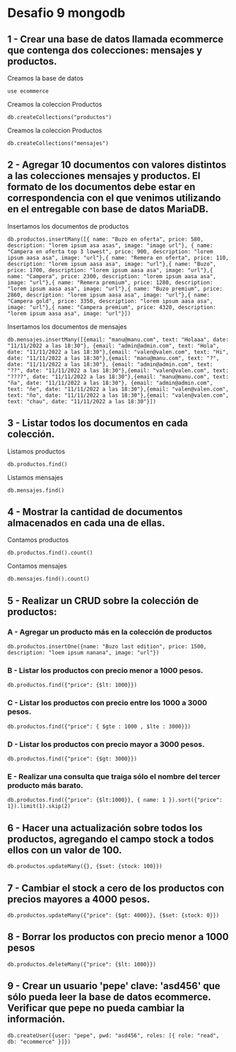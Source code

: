 # Desafio 9 mongodb

## 1 - Crear una base de datos llamada ecommerce que contenga dos colecciones: mensajes y productos.

Creamos la base de datos

`use ecommerce`

Creamos la coleccion Productos

`db.createCollections("productos")`

Creamos la coleccion Productos

`db.createCollections("mensajes")`

## 2 - Agregar 10 documentos con valores distintos a las colecciones mensajes y productos. El formato de los documentos debe estar en correspondencia con el que venimos utilizando en el entregable con base de datos MariaDB. 

Insertamos los documentos de productos

`db.productos.insertMany([{ name: "Buzo en oferta", price: 580, description: "lorem ipsum asa asas", image: "image url"}, { name: "Campera en oferta top 3 lowest", price: 900, description: "lorem ipsum aasa asa", image: "url"},{ name: "Remera en oferta", price: 110, description: "lorem ipsum aasa asa", image: "url"},{ name: "Buzo", price: 1700, description: "lorem ipsum aasa asa", image: "url"},{ name: "Campera", price: 2300, description: "lorem ipsum aasa asa", image: "url"},{ name: "Remera premium", price: 1280, description: "lorem ipsum aasa asa", image: "url"},{ name: "Buzo premium", price: 2860, description: "lorem ipsum aasa asa", image: "url"},{ name: "Campera gold", price: 3350, description: "lorem ipsum aasa asa", image: "url"},{ name: "Campera premium", price: 4320, description: "lorem ipsum aasa asa", image: "url"}])`

Insertamos los documentos de mensajes

`db.mensajes.insertMany([{email: "manu@manu.com", text: "Holaaa", date: "11/11/2022 a las 18:30"}, {email: "admin@admin.com", text: "Hola", date: "11/11/2022 a las 18:30"},{email: "valen@valen.com", text: "Hi", date: "11/11/2022 a las 18:30"},{email: "manu@manu.com", text: "?", date: "11/11/2022 a las 18:30"}, {email: "admin@admin.com", text: "??", date: "11/11/2022 a las 18:30"},{email: "valen@valen.com", text: "????", date: "11/11/2022 a las 18:30"},{email: "manu@manu.com", text: "ña", date: "11/11/2022 a las 18:30"}, {email: "admin@admin.com", text: "ñe", date: "11/11/2022 a las 18:30"},{email: "valen@valen.com", text: "ño", date: "11/11/2022 a las 18:30"},{email: "valen@valen.com", text: "chau", date: "11/11/2022 a las 18:30"}])`

## 3 - Listar todos los documentos en cada colección.

Listamos productos

`db.productos.find()`

Listamos mensajes

`db.mensajes.find()`

## 4 - Mostrar la cantidad de documentos almacenados en cada una de ellas.

Contamos productos

`db.productos.find().count()`

Contamos mensajes

`db.mensajes.find().count()`

## 5 - Realizar un CRUD sobre la colección de productos:

### A - Agregar un producto más en la colección de productos 

`db.productos.insertOne({name: "Buzo last edition", price: 1500, description: "loem ipsum nanana", image: "url"})`

### B - Listar los productos con precio menor a 1000 pesos.

`db.productos.find({"price": {$lt: 1000}})`

### C - Listar los productos con precio entre los 1000 a 3000 pesos.

`db.productos.find({"price": { $gte : 1000 , $lte : 3000}})`

### D - Listar los productos con precio mayor a 3000 pesos.

`db.productos.find({"price": {$gt: 3000}})`

### E - Realizar una consulta que traiga sólo el nombre del tercer producto más barato.

`db.productos.find({"price": {$lt:1000}}, { name: 1 }).sort({"price": 1}).limit(1).skip(2)`

## 6 - Hacer una actualización sobre todos los productos, agregando el campo stock a todos ellos con un valor de 100.

`db.productos.updateMany({}, {$set: {stock: 100}})`

## 7 - Cambiar el stock a cero de los productos con precios mayores a 4000 pesos. 

`db.productos.updateMany({"price": {$gt: 4000}}, {$set: {stock: 0}})`

## 8 - Borrar los productos con precio menor a 1000 pesos 

`db.productos.deleteMany({"price": {$lt: 1000}})`

## 9 - Crear un usuario 'pepe' clave: 'asd456' que sólo pueda leer la base de datos ecommerce. Verificar que pepe no pueda cambiar la información.

`db.createUser({user: "pepe", pwd: "asd456", roles: [{ role: "read", db: "ecommerce" }]})`